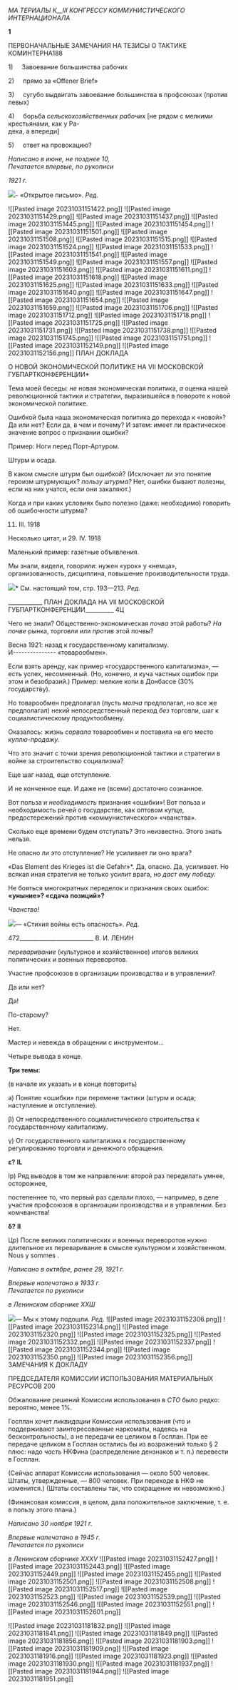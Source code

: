 _MA_ _ТЕРИАЛЫ К__III_ _КОНГРЕССУ КОММУНИСТИЧЕСКОГО ИНТЕРНАЦИОНАЛА_

**1**

ПЕРВОНАЧАЛЬНЫЕ ЗАМЕЧАНИЯ НА ТЕЗИСЫ О ТАКТИКЕ КОМИНТЕРНА188

1)     Завоевание большинства рабочих

2)     прямо за «Offener Brief»

3)     сугубо выдвигать завоевание большинства в профсоюзах (против левых)

4)     борьба _сельскохозяйственных рабочих_ [не рядом с мелкими крестьянами, как у Ра-  
дека, а впереди]

5)     ответ на провокацию?

_Написано в июне, не позднее 10,                                                    Печатается впервые, по рукописи_

_1921 г._

![](file:///C:/Users/bot32/AppData/Local/Temp/msohtmlclip1/01/clip_image001.png)_-_ «Открытое письмо». _Ред._

![[Pasted image 20231031151422.png]]
![[Pasted image 20231031151429.png]]
![[Pasted image 20231031151437.png]]
![[Pasted image 20231031151445.png]]
![[Pasted image 20231031151454.png]]
![[Pasted image 20231031151501.png]]
![[Pasted image 20231031151508.png]]
![[Pasted image 20231031151515.png]]
![[Pasted image 20231031151524.png]]
![[Pasted image 20231031151533.png]]
![[Pasted image 20231031151541.png]]
![[Pasted image 20231031151549.png]]
![[Pasted image 20231031151557.png]]
![[Pasted image 20231031151603.png]]
![[Pasted image 20231031151611.png]]
![[Pasted image 20231031151618.png]]
![[Pasted image 20231031151625.png]]
![[Pasted image 20231031151633.png]]
![[Pasted image 20231031151640.png]]
![[Pasted image 20231031151647.png]]
![[Pasted image 20231031151654.png]]
![[Pasted image 20231031151659.png]]
![[Pasted image 20231031151706.png]]
![[Pasted image 20231031151712.png]]
![[Pasted image 20231031151718.png]]
![[Pasted image 20231031151725.png]]
![[Pasted image 20231031151731.png]]
![[Pasted image 20231031151738.png]]
![[Pasted image 20231031151745.png]]
![[Pasted image 20231031151751.png]]
![[Pasted image 20231031152149.png]]
![[Pasted image 20231031152156.png]]
ПЛАН ДОКЛАДА

О НОВОЙ ЭКОНОМИЧЕСКОЙ ПОЛИТИКЕ НА VII МОСКОВСКОЙ ГУБПАРТКОНФЕРЕНЦИИ*

Тема моей беседы: _не_ новая экономическая политика, _а_ оценка нашей революцион­ной тактики и стратегии, выразившейся в повороте к новой экономической политике.

Ошибкой была наша экономическая политика до перехода к «новой»? Да или нет? Если да, в чем и почему? И затем: имеет ли практическое значение вопрос о признании ошибки?

Пример: Ноги перед Порт-Артуром.

Штурм и осада.

В каком смысле штурм был ошибкой? (Исключает ли это понятие героизм штур­мующих? _пользу штурма?_ Нет, ошибки бывают полезны, если на них учатся, если они закаляют.)

Когда и при каких условиях было полезно (даже: необходимо) говорить об ошибоч­ности штурма?

11. III. 1918

Несколько цитат, и 29. IV. 1918

Маленький пример: газетные объявления.

Мы знали, видели, говорили: нужен «урок» у «немца», организованность, дисципли­на, повышение производительности труда.

![](file:///C:/Users/bot32/AppData/Local/Temp/msohtmlclip1/01/clip_image001.png)* См. настоящий том, стр. 193—213. _Ред._

  

____________ ПЛАН ДОКЛАДА НА VII МОСКОВСКОЙ ГУБПАРТКОНФЕРЕНЦИИ__________ 4Ц

Чего не знали? Общественно-экономическая _почва_ этой работы? _На почве_ рынка, торговли или _против_ этой почвы?

Весна 1921: назад к государственному капитализму.  
И--------------- «товарообмен».

Если взять аренду, как пример «государственного капитализма», — есть успех, не­сомненный. (Но, конечно, и куча частных ошибок при этом и безобразий.) Пример: мелкие копи в Донбассе (30% государству).

Но товарообмен предполагал (пусть _молча_ предполагал, но все же предполагал) не­кий непосредственный переход _без_ торговли, шаг к социалистическому продуктообме­ну.

Оказалось: жизнь _сорвала_ товарообмен и поставила на его место _куплю-продажу._

Что это значит с точки зрения революционной тактики и стратегии в войне за строи­тельство социализма?

Еще шаг назад, еще отступление.

И не конченное еще. И даже не (всеми) достаточно сознанное.

Вот польза и _необходимость_ признания «ошибки»! Вот польза и необходимость ре­чей о государстве, как оптовом купце, предостережений против «коммунистического» «чванства».

Сколько еще времени будем отступать? Это неизвестно. Этого знать нельзя.

Не опасно ли это отступление? Не усиливает ли оно врага?

«Das Element des Krieges ist die Gefahr»*. Да, опасно. Да, усиливает. Но всякая иная стратегия не только усилит врага, но _даст ему победу._

Не бояться многократных переделок и признания своих ошибок: **«уныние»? «сдача** **позиций»?**

_Чванство!_

![](file:///C:/Users/bot32/AppData/Local/Temp/msohtmlclip1/01/clip_image002.png)— «Стихия войны есть опасность». _Ред._

  

472__________________________ В. И. ЛЕНИН

_переваривание_ (культурное и хозяйственное) итогов великих политических и во­енных переворотов.

Участие профсоюзов в организации производства и в управлении?

Да или нет?

Да!

По-старому?

Нет.

Мастер и невежда в обращении с инструментом...

Четыре вывода в конце.

**Три темы:**

(в начале их указать и в конце повторить)

а) Понятие «ошибки» при перемене тактики (штурм и осада; наступление и отступ­ление).

β) От непосредственного социалистического строительства к государственному ка­питализму.

γ) От государственного капитализма к государственному регулированию торговли и денежного обращения.

**ε?** **IL**

Ip) Ряд выводов в том же направлении: второй раз переделать умнее, осторожнее,

постепеннее то, что первый раз сделали плохо, — например, в деле участия профсою­зов в организации производства и в управлении. Без комчванства!

**δ?** **II**

Цр) После великих политических и военных переворотов нужно длительное их пе­реваривание в смысле культурном и хозяйственном. Nous y sommes .

_Написано в октябре, ранее 29, 1921 г._

_Впервые напечатано в 1933 г.                                                             Печатается по рукописи_

_в Ленинском сборнике ХХШ_

![](file:///C:/Users/bot32/AppData/Local/Temp/msohtmlclip1/01/clip_image003.png)— Мы к этому подошли. _Ред._
![[Pasted image 20231031152306.png]]
![[Pasted image 20231031152314.png]]
![[Pasted image 20231031152320.png]]
![[Pasted image 20231031152325.png]]
![[Pasted image 20231031152332.png]]
![[Pasted image 20231031152337.png]]
![[Pasted image 20231031152344.png]]
![[Pasted image 20231031152350.png]]
![[Pasted image 20231031152356.png]]
ЗАМЕЧАНИЯ К ДОКЛАДУ

ПРЕДСЕДАТЕЛЯ КОМИССИИ ИСПОЛЬЗОВАНИЯ МАТЕРИАЛЬНЫХ РЕСУРСОВ 200

Обжалование решений Комиссии использования в _СТО_ было редко: вероятно, менее 1%.

Госплан хочет _ликвидации_ Комиссии использования (что и поддерживают заинтере­сованные наркоматы, надеясь на бесконтрольность), а не передачи ее целиком в Гос­план. При ее передаче целиком в Госплан остались бы из возражений только § 2 плюс: надо _часть_ НКФина (распределение дензнаков и т. п.) перевести в Госплан.

(Сейчас аппарат Комиссии использования — около 500 человек. Штаты, утвержден­ные, — 800 человек. При переходе в НКФ не изменится.) (Штаты составлены так, что сокращение их невозможно.)

(Финансовая комиссия, в целом, дала положительное заключение, т. е. в пользу это­го плана.)

_Написано 30 ноября 1921 г._

_Впервые напечатано в 1945 г.                                                              Печатается по рукописи_

_в Ленинском сборнике_ _XXXV_
![[Pasted image 20231031152427.png]]
![[Pasted image 20231031152443.png]]
![[Pasted image 20231031152449.png]]
![[Pasted image 20231031152455.png]]
![[Pasted image 20231031152501.png]]
![[Pasted image 20231031152508.png]]
![[Pasted image 20231031152517.png]]
![[Pasted image 20231031152523.png]]
![[Pasted image 20231031152539.png]]
![[Pasted image 20231031152546.png]]
![[Pasted image 20231031152551.png]]
![[Pasted image 20231031152601.png]]

![[Pasted image 20231031181832.png]]
![[Pasted image 20231031181841.png]]
![[Pasted image 20231031181849.png]]
![[Pasted image 20231031181856.png]]
![[Pasted image 20231031181903.png]]
![[Pasted image 20231031181909.png]]
![[Pasted image 20231031181916.png]]
![[Pasted image 20231031181923.png]]
![[Pasted image 20231031181930.png]]
![[Pasted image 20231031181937.png]]
![[Pasted image 20231031181944.png]]
![[Pasted image 20231031181951.png]]
